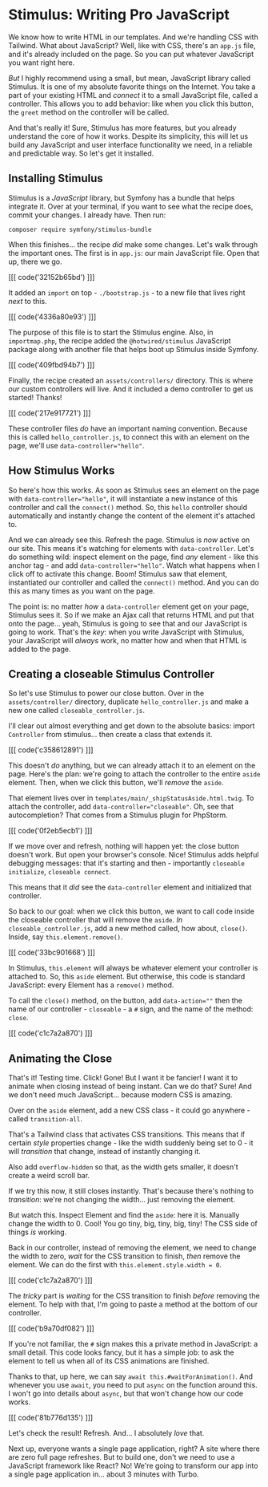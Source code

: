 # Stimulus: Writing Pro JavaScript

We know how to write HTML in our templates. And we're handling CSS with Tailwind.
What about JavaScript? Well, like with CSS, there's an `app.js` file, and it's already
included on the page. So you can put whatever JavaScript you want right here.

*But* I highly recommend using a small, but mean, JavaScript library called Stimulus.
It is one of my absolute favorite things on the Internet. You take a part of your
existing HTML and *connect* it to a small JavaScript file, called a controller. This
allows you to add behavior: like when you click this button, the `greet` method on
the controller will be called.

And that's really it! Sure, Stimulus has more features, but you already understand
the core of how it works. Despite its simplicity, this will let us
build any JavaScript and user interface functionality we need, in a reliable
and predictable way. So let's get it installed.

## Installing Stimulus

Stimulus is a *JavaScript* library, but Symfony has a bundle that helps integrate it.
Over at your terminal, if you want to see what the recipe does, commit your changes.
I already have. Then run:

```terminal
composer require symfony/stimulus-bundle
```

When this finishes... the recipe *did* make some changes. Let's walk through
the important ones. The first is in `app.js`: our main JavaScript file. Open that
up, there we go.

[[[ code('32152b65bd') ]]]

It added an `import` on top - `./bootstrap.js` - to a new file that lives right
*next* to this. 

[[[ code('4336a80e93') ]]]

The purpose of this file is to start the Stimulus engine. Also, in
`importmap.php`, the recipe added the `@hotwired/stimulus` JavaScript package along
with another file that helps boot up Stimulus inside Symfony.

[[[ code('409fbd94b7') ]]]

Finally, the recipe created an `assets/controllers/` directory. This is where *our*
custom controllers will live. And it included a demo controller to get us started!
Thanks!

[[[ code('217e917721') ]]]

These controller files *do* have an important naming convention. Because this is
called `hello_controller.js`, to connect this with an element on the page, we'll
use `data-controller="hello"`.

## How Stimulus Works

So here's how this works. As soon as Stimulus sees an element on the page with
`data-controller="hello"`, it will instantiate a new instance of this controller
and call the `connect()` method. So, this `hello` controller should automatically
and instantly change the content of the element it's attached to.

And we can already see this. Refresh the page. Stimulus is *now* active on our
site. This means it's watching for elements with `data-controller`. Let's do
something wild: inspect element on the page, find *any* element - like this anchor
tag - and add `data-controller="hello"`. Watch what happens when I click off to
activate this change. Boom! Stimulus saw that element, instantiated our controller
and called the `connect()` method. And you can do this as many times as you want
on the page.

The point is: no matter *how* a `data-controller` element get on your page, Stimulus
sees it. So if we make an Ajax call that returns HTML and put that onto the page...
yeah, Stimulus is going to see that and our JavaScript is going to work. That's the
*key*: when you write JavaScript with Stimulus, your JavaScript will *always* work,
no matter how and when that HTML is added to the page.

## Creating a closeable Stimulus Controller

So let's use Stimulus to power our close button. Over in the `assets/controller/`
directory, duplicate `hello_controller.js` and make a new one called
`closeable_controller.js`.

I'll clear out almost everything and get down to the absolute basics: import
`Controller` from stimulus... then create a class that extends it.

[[[ code('c358612891') ]]]

This doesn't *do* anything, but we can already attach it to an element on the page.
Here's the plan: we're going to attach the controller to the entire `aside` element.
Then, when we click this button, we'll *remove* the `aside`.

That element lives over in `templates/main/_shipStatusAside.html.twig`. To attach
the controller, add `data-controller="closeable"`. Oh, see that autocompletion?
That comes from a Stimulus plugin for PhpStorm.

[[[ code('0f2eb5ecb1') ]]]

If we move over and refresh, nothing will happen yet: the close button doesn't
work. But open your browser's console. Nice! Stimulus adds helpful debugging
messages: that it's starting and then - importantly `closeable initialize`,
`closeable connect`.

This means that it *did* see the `data-controller` element and initialized that
controller.

So back to our goal: when we click this button, we want to call code inside
the closeable controller that will remove the `aside`. *In* `closeable_controller.js`,
add a new method called, how about, `close()`. Inside, say `this.element.remove()`.

[[[ code('33bc901668') ]]]

In Stimulus, `this.element` will always be whatever element your controller is
attached to. So, this `aside` element. But otherwise, this code is standard
JavaScript: every Element has a `remove()` method.

To call the `close()` method, on the button, add `data-action=""` then the name
of our controller - `closeable` - a `#` sign, and the name of the method: `close`.

[[[ code('c1c7a2a870') ]]]

## Animating the Close

That's it! Testing time. Click! Gone! But I want it be fancier! I want it to
animate when closing instead of being instant. Can we do that? Sure! And we don't
need much JavaScript... because modern CSS is amazing.

Over on the `aside` element, add a new CSS class - it could go anywhere - called
`transition-all`.

That's a Tailwind class that activates CSS transitions. This means that if
certain *style* properties change - like the width suddenly being set to 0 - it
will *transition* that change, instead of instantly changing it.

Also add `overflow-hidden` so that, as the width gets smaller, it doesn't create
a weird scroll bar.

If we try this now, it still closes instantly. That's because there's nothing
to *transition*: we're not changing the width... just removing the element.

But watch this. Inspect Element and find the `aside`: here it is. Manually change
the width to 0. Cool! You go tiny, big, tiny, big, tiny! The CSS side of things
*is* working.

Back in our controller, instead of removing the element, we need to change the width
to zero, *wait* for the CSS transition to finish, *then* remove the element. We can
do the first with `this.element.style.width = 0`.

[[[ code('c1c7a2a870') ]]]

The *tricky* part is *waiting* for the CSS transition to finish *before* removing
the element. To help with that, I'm going to paste a method at the bottom of our
controller.

[[[ code('b9a70df082') ]]]

If you're not familiar, the `#` sign makes this a private method in JavaScript:
a small detail. This code looks fancy, but it has a simple job: to
ask the element to tell us when all of its CSS animations are finished.

Thanks to that, up here, we can say `await this.#waitForAnimation()`. And whenever
you use `await`, you need to put `async` on the function around this. I won't go
into details about `async`, but that won't change how our code works.

[[[ code('81b776d135') ]]]

Let's check the result! Refresh. And... I absolutely *love* that.

Next up, everyone wants a single page application, right? A site where there are
zero full page refreshes. But to build one, don't we need to use a JavaScript
framework like React? No! We're going to transform our app into a single page
application in... about 3 minutes with Turbo.
